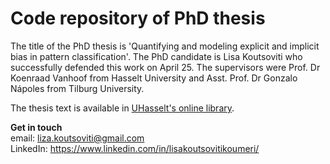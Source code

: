 # Code repository of PhD thesis

The title of the PhD thesis is 'Quantifying and modeling explicit and implicit bias in pattern classification'. The PhD candidate is Lisa Koutsoviti who successfully defended this work on April 25. The supervisors were Prof. Dr Koenraad Vanhoof from Hasselt University and Asst. Prof. Dr Gonzalo Nápoles from Tilburg University.

The thesis text is available in [UHasselt's online library](https://documentserver.uhasselt.be/handle/1942/45992). 

**Get in touch**  
email: liza.koutsoviti@gmail.com  
LinkedIn: https://www.linkedin.com/in/lisakoutsovitikoumeri/
